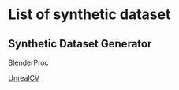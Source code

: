 # List of synthetic dataset

## Synthetic Dataset Generator

[BlenderProc](https://github.com/DLR-RM/BlenderProc)  

[UnrealCV](https://unrealcv.org/)


